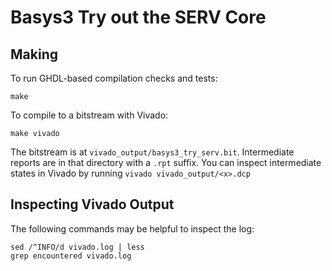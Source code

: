 # Basys3 Try out the SERV Core

## Making

To run GHDL-based compilation checks and tests:

    make

To compile to a bitstream with Vivado:

    make vivado

The bitstream is at `vivado_output/basys3_try_serv.bit`.
Intermediate reports are in that directory with a `.rpt` suffix. You can
inspect intermediate states in Vivado by running `vivado vivado_output/<x>.dcp`

## Inspecting Vivado Output

The following commands may be helpful to inspect the log:

    sed /^INFO/d vivado.log | less
    grep encountered vivado.log
